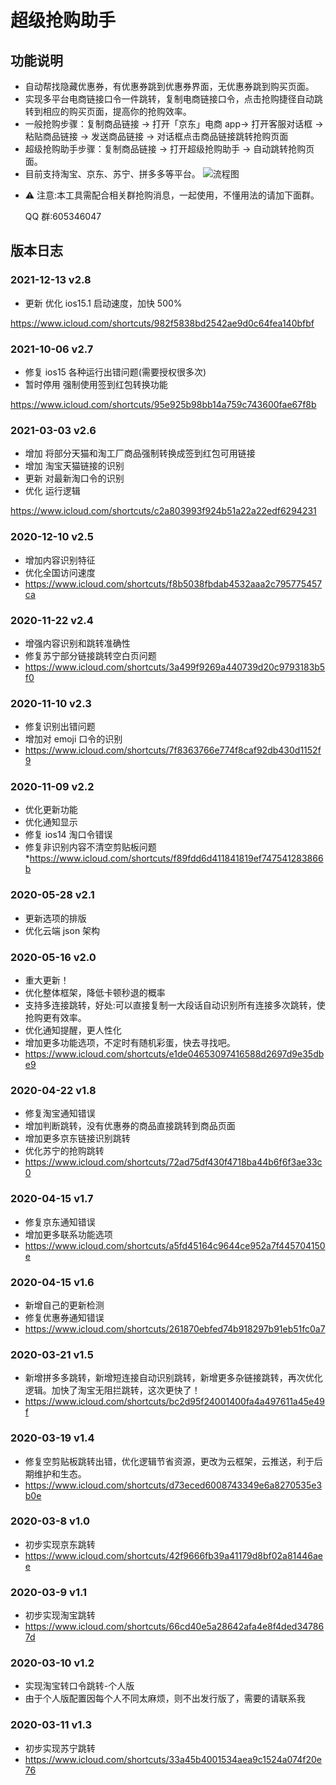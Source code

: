 # 超级抢购助手

## 功能说明

- 自动帮找隐藏优惠券，有优惠券跳到优惠券界面，无优惠券跳到购买页面。
- 实现多平台电商链接口令一件跳转，复制电商链接口令，点击抢购捷径自动跳转到相应的购买页面，提高你的抢购效率。
- 一般抢购步骤：复制商品链接 → 打开「京东」电商 app→ 打开客服对话框 → 粘贴商品链接 → 发送商品链接 → 对话框点击商品链接跳转抢购页面
- 超级抢购助手步骤：复制商品链接 → 打开超级抢购助手 → 自动跳转抢购页面。
- 目前支持淘宝、京东、苏宁、拼多多等平台。
  ![流程图](assets/markdown-img-paste-20200311163640918.png)

* ⚠️ 注意:本工具需配合相关群抢购消息，一起使用，不懂用法的请加下面群。

  QQ 群:605346047

## 版本日志

### 2021-12-13 v2.8

- 更新 优化 ios15.1 启动速度，加快 500%

https://www.icloud.com/shortcuts/982f5838bd2542ae9d0c64fea140bfbf

### 2021-10-06 v2.7

- 修复 ios15 各种运行出错问题(需要授权很多次)
- 暂时停用 强制使用签到红包转换功能

https://www.icloud.com/shortcuts/95e925b98bb14a759c743600fae67f8b

### 2021-03-03 v2.6

- 增加 将部分天猫和淘工厂商品强制转换成签到红包可用链接
- 增加 淘宝天猫链接的识别
- 更新 对最新淘口令的识别
- 优化 运行逻辑

https://www.icloud.com/shortcuts/c2a803993f924b51a22a22edf6294231

### 2020-12-10 v2.5

- 增加内容识别特征
- 优化全国访问速度
- https://www.icloud.com/shortcuts/f8b5038fbdab4532aaa2c795775457ca

### 2020-11-22 v2.4

- 增强内容识别和跳转准确性
- 修复苏宁部分链接跳转空白页问题
- https://www.icloud.com/shortcuts/3a499f9269a440739d20c9793183b5f0

### 2020-11-10 v2.3

- 修复识别出错问题
- 增加对 emoji 口令的识别
- https://www.icloud.com/shortcuts/7f8363766e774f8caf92db430d1152f9

### 2020-11-09 v2.2

- 优化更新功能
- 优化通知显示
- 修复 ios14 淘口令错误
- 修复非识别内容不清空剪贴板问题 \*https://www.icloud.com/shortcuts/f89fdd6d411841819ef747541283866b

### 2020-05-28 v2.1

- 更新选项的排版
- 优化云端 json 架构

### 2020-05-16 v2.0

- 重大更新！
- 优化整体框架，降低卡顿秒退的概率
- 支持多连接跳转，好处:可以直接复制一大段话自动识别所有连接多次跳转，使抢购更有效率。
- 优化通知提醒，更人性化
- 增加更多功能选项，不定时有随机彩蛋，快去寻找吧。
- https://www.icloud.com/shortcuts/e1de04653097416588d2697d9e35dbe9

### 2020-04-22 v1.8

- 修复淘宝通知错误
- 增加判断跳转，没有优惠券的商品直接跳转到商品页面
- 增加更多京东链接识别跳转
- 优化苏宁的抢购跳转
- https://www.icloud.com/shortcuts/72ad75df430f4718ba44b6f6f3ae33c0

### 2020-04-15 v1.7

- 修复京东通知错误
- 增加更多联系功能选项
- https://www.icloud.com/shortcuts/a5fd45164c9644ce952a7f445704150e

### 2020-04-15 v1.6

- 新增自己的更新检测
- 修复优惠券通知错误
- https://www.icloud.com/shortcuts/261870ebfed74b918297b91eb51fc0a7

### 2020-03-21 v1.5

- 新增拼多多跳转，新增短连接自动识别跳转，新增更多杂链接跳转，再次优化逻辑。加快了淘宝无阻拦跳转，这次更快了！
- https://www.icloud.com/shortcuts/bc2d95f24001400fa4a497611a45e49f

### 2020-03-19 v1.4

- 修复空剪贴板跳转出错，优化逻辑节省资源，更改为云框架，云推送，利于后期维护和生态。
- https://www.icloud.com/shortcuts/d73eced6008743349e6a8270535e3b0e

### 2020-03-8 v1.0

- 初步实现京东跳转
- https://www.icloud.com/shortcuts/42f9666fb39a41179d8bf02a81446aee

### 2020-03-9 v1.1

- 初步实现淘宝跳转
- https://www.icloud.com/shortcuts/66cd40e5a28642afa4e8f4ded347867d

### 2020-03-10 v1.2

- 实现淘宝转口令跳转-个人版
- 由于个人版配置因每个人不同太麻烦，则不出发行版了，需要的请联系我

### 2020-03-11 v1.3

- 初步实现苏宁跳转
- https://www.icloud.com/shortcuts/33a45b4001534aea9c1524a074f20e76
